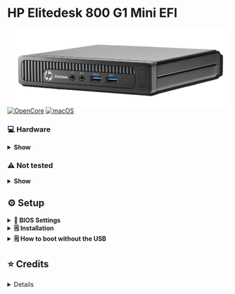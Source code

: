 # HP Elitedesk 800 G1 Mini EFI

<img valign="right" align="right" src="./Images/HP-Elitedesk-800-G1.png" alt="HP Elitedesk 800 G1" width="500">

[![OpenCore](https://img.shields.io/badge/OpenCore-0.9.3-green.svg)](https://github.com/acidanthera/OpenCorePkg/releases/tag/0.9.3)
[![macOS](https://img.shields.io/badge/macOS_Ventura-13.4.1-orange.svg)](https://support.apple.com/en-us/HT213813)

### 💻 Hardware
<details>
<summary><strong>Show</strong></summary>
<br>

| Component                      | Brand/info                                |
|--------------------------------|:-----------------------------------------:|
| **CPU**                        | `Intel® Core i5-4590T 2.0 GHz`|
| **iGPU**                       | `Intel HD Graphics 4600`                 |
</details>

### ⚠️ Not tested
<details>
<summary><strong>Show</strong></summary>
<br>

WiFi card
</details>

## ⚙️ Setup

<details>
<summary><strong>🔧 BIOS Settings</strong></summary>
</br>
Update bios to the latest version and set to default settings then follow
</br>
</br>

|    |                                 |
|----|:-------------------------------:|
| Security -> VTd | `Disabled` |
| Storage -> Storage Options -> SATA Emulation | `AHCI` |
| *Recommended* Power->Thermal->Fan Idle Mode | `lowest` |

</details>

<details>
<summary><strong>🗒 Installation</strong></summary>

|    |                                 |
|----|:-------------------------------:|
| 1. | Install MacOS on a usb (search online many ways to do it)|
| 2. | Place the EFI folder into the EFI partition|
| 3. | Setup SMBIOS [Follow this Part of the Guide](https://dortania.github.io/OpenCore-Post-Install/universal/iservices.html#using-gensmbios) enter `Macmini8,1 10` in GenSMBIOS|
| 4. | [continue that guide from here](https://dortania.github.io/OpenCore-Post-Install/universal/iservices.html#serial-number-validity)|
| 5. | After you have replaced the SMBIOS files boot from the USB, Format your ssd, and install MacOS|
| 6. | Once MacOS is installed, download [OpenCore Legacy Patcher (OpenCore-Patcher-GUI.app.zip)](https://github.com/dortania/OpenCore-Legacy-Patcher/releases)|
| 7. | Click "Post install root patch" then click "start root patching" (this will be used to install the gpu drivers)|
| 8. | Select reset nvram from the boot menu (of OC) and boot into MacOS|

</details>

<details>
<summary><strong>🗒 How to boot without the USB</strong></summary>
  
|    |                                 |
|----|:-------------------------------:|
| 1. | [Download OpenCore Configurator](https://mackie100projects.altervista.org/download-opencore-configurator/)|
| 2. | Click Tools (from the top menu)>Mount EFI|
| 3. | Click Mount Partition for both the USB and the system SSD|
| 4. | Copy the files inside the EFI folder on the USB and place them inside the EFI folder on the system SSD |
| 5. | Thats it! everything should work now|
</details>

## ⭐️ Credits
<details>

<br>

[hp_800_g1_mini_hackintosh By asle](https://github.com/asle/hp_800_g1_mini_hackintosh)
</br>
[Donw35 on InsanelyMac](https://www.insanelymac.com/forum/topic/323180-ventura-monterey-big-sur-catalina-mojave-high-sierra-on-hp-800-g1-usdtsff-and-tower-pcs/)
</br>

  
</details>
